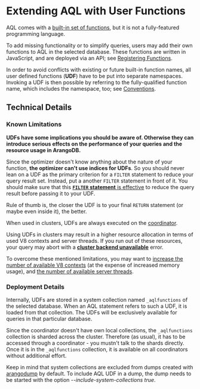 Extending AQL with User Functions
=================================

AQL comes with a [built-in set of functions](../Functions/README.md), but it is
not a fully-featured programming language.

To add missing functionality or to simplify queries, users may add their own
functions to AQL in the selected database. These functions are written in
JavaScript, and are deployed via an API; see [Registering Functions](Functions.md).

In order to avoid conflicts with existing or future built-in function names,
all user defined functions (**UDF**) have to be put into separate namespaces.
Invoking a UDF is then possible by referring to the fully-qualified function name,
which includes the namespace, too; see [Conventions](Conventions.md).

Technical Details
-----------------

### Known Limitations

**UDFs have some implications you should be aware of. Otherwise they can
introduce serious effects on the performance of your queries and the resource
usage in ArangoDB.**

Since the optimizer doesn't know anything about the nature of your function,
**the optimizer can't use indices for UDFs**. So you should never lean on a UDF
as the primary criterion for a `FILTER` statement to reduce your query result set.
Instead, put a another `FILTER` statement in front of it. You should make sure
that this [**`FILTER` statement** is effective](../ExecutionAndPerformance/Optimizer.md)
to reduce the query result before passing it to your UDF.

Rule of thumb is, the closer the UDF is to your final `RETURN` statement
(or maybe even inside it), the better. 

When used in clusters, UDFs are always executed on the
[coordinator](../../Manual/Architecture/DeploymentModes/Cluster/Architecture.html).

Using UDFs in clusters may result in a higher resource allocation
in terms of used V8 contexts and server threads. If you run out 
of these resources, your query may abort with a
[**cluster backend unavailable**](../../Manual/Appendix/ErrorCodes.html) error.

To overcome these mentioned limitations, you may want to
[increase the number of available V8 contexts](../../Manual/Administration/Configuration/GeneralArangod.html#v8-contexts)
(at the expense of increased memory usage),
and
[the number of available server threads](../../Manual/Administration/Configuration/GeneralArangod.html#server-threads).

### Deployment Details

Internally, UDFs are stored in a system collection named `_aqlfunctions`
of the selected database. When an AQL statement refers to such a UDF,
it is loaded from that collection. The UDFs will be exclusively
available for queries in that particular database.

Since the coordinator doesn't have own local collections, the `_aqlfunctions`
collection is sharded across the cluster. Therefore (as usual), it has to be
accessed through a coordinator - you mustn't talk to the shards directly.
Once it is in the `_aqlfunctions` collection, it is available on all
coordinators without additional effort.

Keep in mind that system collections are excluded from dumps created with
[arangodump](../../Manual/Programs/Arangodump/index.html) by default.
To include AQL UDF in a dump, the dump needs to be started with
the option *--include-system-collections true*.
